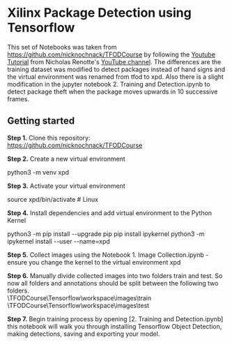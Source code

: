 # Xilinx Package Detection using Tensorflow

This set of Notebooks was taken from https://github.com/nicknochnack/TFODCourse by following the [Youtube Tutorial](https://youtu.be/yqkISICHH-U) from 
Nicholas Renotte's [YouTube channel](https://www.youtube.com/c/nicholasrenotte). The differences are the training dataset was modified to detect packages instead of hand signs and the virtual environment was renamed from tfod to xpd. Also there is a slight modification in the jupyter notebook 2. Training and Detection.ipynb to detect package theft when the package moves upwards in 10 successive frames.

## Getting started
**Step 1.** Clone this repository: https://github.com/nicknochnack/TFODCourse  
 
**Step 2.** Create a new virtual environment

python3 -m venv xpd

  
**Step 3.** Activate your virtual environment

source xpd/bin/activate # Linux

  
**Step 4.** Install dependencies and add virtual environment to the Python Kernel

python3 -m pip install --upgrade pip
pip install ipykernel
python3 -m ipykernel install --user --name=xpd

  
**Step 5.** Collect images using the Notebook 1\. Image Collection.ipynb - ensure you change the kernel to the virtual environment xpd

**Step 6.** Manually divide collected images into two folders train and test. So now all folders and annotations should be split between the following two folders.  
\\TFODCourse\\Tensorflow\\workspace\\images\\train  
\\TFODCourse\\Tensorflow\\workspace\\images\\test  
  
**Step 7.** Begin training process by opening [2\. Training and Detection.ipynb] this notebook will walk you through installing Tensorflow Object Detection, making detections, saving and exporting your model.  
